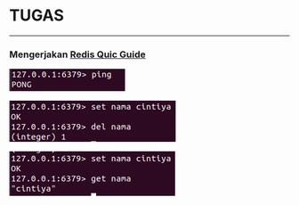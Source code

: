 # TUGAS

---

### Mengerjakan [Redis Quic Guide](https://gist.github.com/LeCoupa/1596b8f359ad8812c7271b5322c30946)

![Gambar 2](Screenshot_22.png)

![Gambar 2](Screenshot_23.png)

![Gambar 2](Screenshot_24.png)